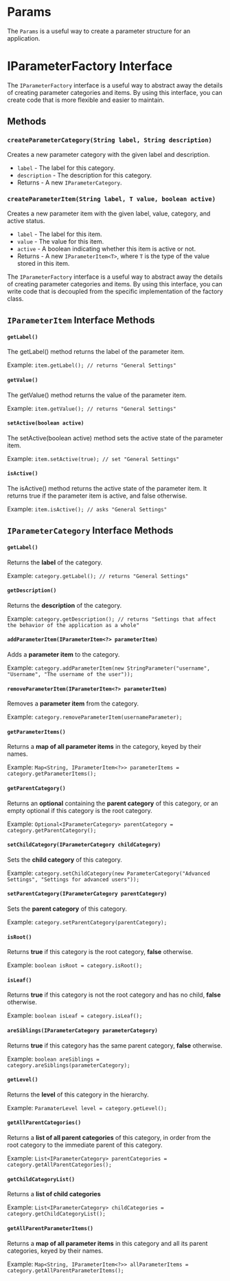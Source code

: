 # Params

The `Params` is a useful way to create a parameter structure for an application.

IParameterFactory Interface
===========================

The `IParameterFactory` interface is a useful way to abstract away the details of creating parameter categories and items. By using this interface, you can create code that is more flexible and easier to maintain.

Methods
-------

### `createParameterCategory(String label, String description)`

Creates a new parameter category with the given label and description.

*   `label` - The label for this category.
*   `description` - The description for this category.
*   Returns - A new `IParameterCategory`.

### `createParameterItem(String label, T value, boolean active)`

Creates a new parameter item with the given label, value, category, and active status.

*   `label` - The label for this item.
*   `value` - The value for this item.
*   `active` - A boolean indicating whether this item is active or not.
*   Returns - A new `IParameterItem<T>`, where `T` is the type of the value stored in this item.

The `IParameterFactory` interface is a useful way to abstract away the details of creating parameter categories and items. By using this interface, you can write code that is decoupled from the specific implementation of the factory class.

`IParameterItem` Interface Methods
--------------------------------------

#### `getLabel()`

The getLabel() method returns the label of the parameter item.

Example: `item.getLabel(); // returns "General Settings"`

#### `getValue()`

The getValue() method returns the value of the parameter item.

Example: `item.getValue(); // returns "General Settings"`

#### `setActive(boolean active)`
The setActive(boolean active) method sets the active state of the parameter item.

Example: `item.setActive(true); // set "General Settings"`

#### `isActive()`
The isActive() method returns the active state of the parameter item. It returns true if the parameter item is active, and false otherwise.

Example: `item.isActive(); // asks "General Settings"`

`IParameterCategory` Interface Methods
--------------------------------------

#### `getLabel()`

Returns the **label** of the category.

Example: `category.getLabel(); // returns "General Settings"`

#### `getDescription()`

Returns the **description** of the category.

Example: `category.getDescription(); // returns "Settings that affect the behavior of the application as a whole"`

#### `addParameterItem(IParameterItem<?> parameterItem)`

Adds a **parameter item** to the category.

Example: `category.addParameterItem(new StringParameter("username", "Username", "The username of the user"));`

#### `removeParameterItem(IParameterItem<?> parameterItem)`

Removes a **parameter item** from the category.

Example: `category.removeParameterItem(usernameParameter);`

#### `getParameterItems()`

Returns a **map of all parameter items** in the category, keyed by their names.

Example: `Map<String, IParameterItem<?>> parameterItems = category.getParameterItems();`

#### `getParentCategory()`

Returns an **optional** containing the **parent category** of this category, or an empty optional if this category is the root category.

Example: `Optional<IParameterCategory> parentCategory = category.getParentCategory();`

#### `setChildCategory(IParameterCategory childCategory)`

Sets the **child category** of this category.

Example: `category.setChildCategory(new ParameterCategory("Advanced Settings", "Settings for advanced users"));`

#### `setParentCategory(IParameterCategory parentCategory)`

Sets the **parent category** of this category.

Example: `category.setParentCategory(parentCategory);`

#### `isRoot()`

Returns **true** if this category is the root category, **false** otherwise.

Example: `boolean isRoot = category.isRoot();`

#### `isLeaf()`

Returns **true** if this category is not the root category and has no child, **false** otherwise.

Example: `boolean isLeaf = category.isLeaf();`

#### `areSiblings(IParameterCategory parameterCategory)`

Returns **true** if this category has the same parent category, **false** otherwise.

Example: `boolean areSiblings = category.areSiblings(parameterCategory);`

#### `getLevel()`

Returns the **level** of this category in the hierarchy.

Example: `ParamaterLevel level = category.getLevel();`

#### `getAllParentCategories()`

Returns a **list of all parent categories** of this category, in order from the root category to the immediate parent of this category.

Example: `List<IParameterCategory> parentCategories = category.getAllParentCategories();`

#### `getChildCategoryList()`

Returns a **list of child categories**

Example: `List<IParameterCategory> childCategories = category.getChildCategoryList();`

#### `getAllParentParameterItems()`

Returns a **map of all parameter items** in this category and all its parent categories, keyed by their names.

Example: `Map<String, IParameterItem<?>> allParameterItems = category.getAllParentParameterItems();`
